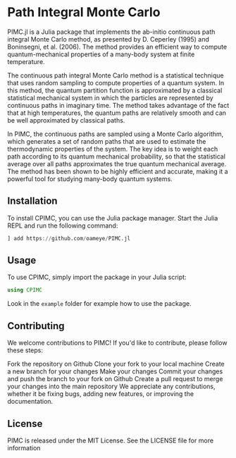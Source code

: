 # Path Integral Monte Carlo


PIMC.jl is a Julia package that implements the ab-initio continuous path integral Monte Carlo method, as presented by D. Ceperley (1995) and Boninsegni, et al. (2006).
The method provides an efficient way to compute quantum-mechanical properties of a many-body system at finite temperature.

The continuous path integral Monte Carlo method is a statistical technique that uses random sampling to compute properties of a quantum system. In this method, the quantum partition function is approximated by a classical statistical mechanical system in which the particles are represented by continuous paths in imaginary time. The method takes advantage of the fact that at high temperatures, the quantum paths are relatively smooth and can be well approximated by classical paths. 

In PIMC, the continuous paths are sampled using a Monte Carlo algorithm, which generates a set of random paths that are used to estimate the thermodynamic properties of the system. The key idea is to weight each path according to its quantum mechanical probability, so that the statistical average over all paths approximates the true quantum mechanical average. The method has been shown to be highly efficient and accurate, making it a powerful tool for studying many-body quantum systems.


## Installation

To install CPIMC, you can use the Julia package manager. Start the Julia REPL and run the following command:

```julia
] add https://github.com/oameye/PIMC.jl
```

## Usage
To use CPIMC, simply import the package in your Julia script:
```julia
using CPIMC
```

Look in the `example` folder for example how to use the package.

## Contributing
We welcome contributions to PIMC! If you'd like to contribute, please follow these steps:

Fork the repository on Github
Clone your fork to your local machine
Create a new branch for your changes
Make your changes
Commit your changes and push the branch to your fork on Github
Create a pull request to merge your changes into the main repository
We appreciate any contributions, whether it be fixing bugs, adding new features, or improving the documentation.

## License
PIMC is released under the MIT License. See the LICENSE file for more information
